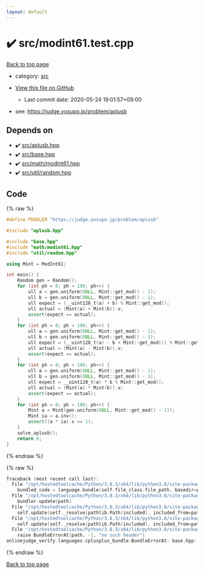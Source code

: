 ```yaml
---
layout: default
---
```


<!-- mathjax config similar to math.stackexchange -->
<script type="text/javascript" async
  src="https://cdnjs.cloudflare.com/ajax/libs/mathjax/2.7.5/MathJax.js?config=TeX-MML-AM_CHTML">
</script>
<script type="text/x-mathjax-config">
  MathJax.Hub.Config({
    TeX: { equationNumbers: { autoNumber: "AMS" }},
    tex2jax: {
      inlineMath: [ ['$','$'] ],
      processEscapes: true
    },
    "HTML-CSS": { matchFontHeight: false },
    displayAlign: "left",
    displayIndent: "2em"
  });
</script>

<script type="text/javascript" src="https://cdnjs.cloudflare.com/ajax/libs/jquery/3.4.1/jquery.min.js"></script>
<script src="https://cdn.jsdelivr.net/npm/jquery-balloon-js@1.1.2/jquery.balloon.min.js" integrity="sha256-ZEYs9VrgAeNuPvs15E39OsyOJaIkXEEt10fzxJ20+2I=" crossorigin="anonymous"></script>
<script type="text/javascript" src="../../assets/js/copy-button.js"></script>
<link rel="stylesheet" href="../../assets/css/copy-button.css" />


# :heavy_check_mark: src/modint61.test.cpp

<a href="../../index.html">Back to top page</a>

* category: <a href="../../index.html#25d902c24283ab8cfbac54dfa101ad31">src</a>
* <a href="{{ site.github.repository_url }}/blob/master/src/modint61.test.cpp">View this file on GitHub</a>
    - Last commit date: 2020-05-24 19:01:57+09:00


* see: <a href="https://judge.yosupo.jp/problem/aplusb">https://judge.yosupo.jp/problem/aplusb</a>


## Depends on

* :heavy_check_mark: <a href="../../library/src/aplusb.hpp.html">src/aplusb.hpp</a>
* :heavy_check_mark: <a href="../../library/src/base.hpp.html">src/base.hpp</a>
* :heavy_check_mark: <a href="../../library/src/math/modint61.hpp.html">src/math/modint61.hpp</a>
* :heavy_check_mark: <a href="../../library/src/util/random.hpp.html">src/util/random.hpp</a>


## Code

<a id="unbundled"></a>
{% raw %}
```cpp
#define PROBLEM "https://judge.yosupo.jp/problem/aplusb"

#include "aplusb.hpp"

#include "base.hpp"
#include "math/modint61.hpp"
#include "util/random.hpp"

using Mint = ModInt61;

int main() {
    Random gen = Random();
    for (int ph = 0; ph < 100; ph++) {
        ull a = gen.uniform(0ULL, Mint::get_mod() - 1);
        ull b = gen.uniform(0ULL, Mint::get_mod() - 1);
        ull expect = (__uint128_t(a) + b) % Mint::get_mod();
        ull actual = (Mint(a) + Mint(b)).v;
        assert(expect == actual);
    }
    for (int ph = 0; ph < 100; ph++) {
        ull a = gen.uniform(0ULL, Mint::get_mod() - 1);
        ull b = gen.uniform(0ULL, Mint::get_mod() - 1);
        ull expect = (__uint128_t(a) - b + Mint::get_mod()) % Mint::get_mod();
        ull actual = (Mint(a) - Mint(b)).v;
        assert(expect == actual);
    }
    for (int ph = 0; ph < 100; ph++) {
        ull a = gen.uniform(0ULL, Mint::get_mod() - 1);
        ull b = gen.uniform(0ULL, Mint::get_mod() - 1);
        ull expect = __uint128_t(a) * b % Mint::get_mod();
        ull actual = (Mint(a) * Mint(b)).v;
        assert(expect == actual);
    }
    for (int ph = 0; ph < 100; ph++) {
        Mint a = Mint(gen.uniform(0ULL, Mint::get_mod() - 1));
        Mint ia = a.inv();
        assert((a * ia).v == 1);
    }
    solve_aplusb();
    return 0;
}

```
{% endraw %}

<a id="bundled"></a>
{% raw %}
```cpp
Traceback (most recent call last):
  File "/opt/hostedtoolcache/Python/3.8.3/x64/lib/python3.8/site-packages/onlinejudge_verify/docs.py", line 349, in write_contents
    bundled_code = language.bundle(self.file_class.file_path, basedir=pathlib.Path.cwd())
  File "/opt/hostedtoolcache/Python/3.8.3/x64/lib/python3.8/site-packages/onlinejudge_verify/languages/cplusplus.py", line 185, in bundle
    bundler.update(path)
  File "/opt/hostedtoolcache/Python/3.8.3/x64/lib/python3.8/site-packages/onlinejudge_verify/languages/cplusplus_bundle.py", line 307, in update
    self.update(self._resolve(pathlib.Path(included), included_from=path))
  File "/opt/hostedtoolcache/Python/3.8.3/x64/lib/python3.8/site-packages/onlinejudge_verify/languages/cplusplus_bundle.py", line 307, in update
    self.update(self._resolve(pathlib.Path(included), included_from=path))
  File "/opt/hostedtoolcache/Python/3.8.3/x64/lib/python3.8/site-packages/onlinejudge_verify/languages/cplusplus_bundle.py", line 187, in _resolve
    raise BundleErrorAt(path, -1, "no such header")
onlinejudge_verify.languages.cplusplus_bundle.BundleErrorAt: base.hpp: line -1: no such header

```
{% endraw %}

<a href="../../index.html">Back to top page</a>

